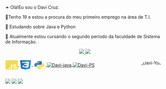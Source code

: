 ❧ Olá!Eu sou o Davi Cruz.

👻Tenho 19 e estou a procura do meu primeiro emprego na área de T.I.

📒 Estudando sobre Java e Python 

📕 Atualmente estou cursando o segundo período da faculdade de Sistema de Informação.

<div align="center">
  <a href="https://github.com/DaviCruz03">
  <img height="180em" src="https://github-readme-stats.vercel.app/api?username=DaviCruz03&show_icons=false&theme=gruvbox&include_all_commits=true&count_private=true"/>
  <img height="180em" src="https://github-readme-stats.vercel.app/api/top-langs/?username=DaviCruz03&layout=compact&langs_count=7&theme=onedark"/>
</div>



<div style="display: inline_block"><br>
  <img align="center" alt="Davi-Js" height="30" width="40" src="https://raw.githubusercontent.com/devicons/devicon/master/icons/javascript/javascript-plain.svg">
  <img align="center" alt="Davi-CSS" height="30" width="40" src="https://raw.githubusercontent.com/devicons/devicon/master/icons/css3/css3-original.svg">
  <img align="center" alt="Davi-Python" height="30" width="40" src="https://raw.githubusercontent.com/devicons/devicon/master/icons/python/python-original.svg">
  <img align="center" alt="Davi-java" height="30" width="40" src="https://cdn.jsdelivr.net/gh/devicons/devicon/icons/java/java-original.svg" />
  <img align="center" alt="Davi-PS" height="30" width="40"  src="https://cdn.jsdelivr.net/gh/devicons/devicon/icons/photoshop/photoshop-plain.svg" />
  <img align="right" alt="Davi-Yoda" height="150" style="border-radius:50px;" src="https://www.icegif.com/wp-content/uploads/2022/02/icegif-899.gif">
  
  
  
  

</div>
  
  ##
 

<div> 
  
  <a href="https://www.instagram.com/davizera.cr/" target="_blank"><img src="https://img.shields.io/badge/-Instagram-%23E4405F?style=for-the-badge&logo=instagram&logoColor=white" target="_blank"></a>
  <a href="https://www.linkedin.com/in/davi-gabriel-620371233/" target="_blank"><img src="https://img.shields.io/badge/-LinkedIn-%230077B5?style=for-the-badge&logo=linkedin&logoColor=white" target="_blank"></a>
   <a href="https://web.telegram.org/k/#1763793149" target="_blank"><img src="https://img.shields.io/badge/Telegram-2CA5E0?style=for-the-badge&logo=telegram&logoColor=white" target="_blank"></a>
  
</div>

